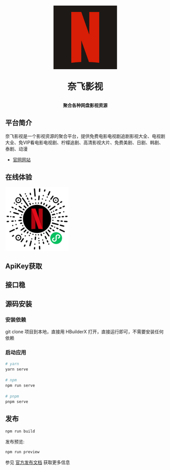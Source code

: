<p align="center">
	<img alt="logo"  width="200px" height="200px" src="https://raw.githubusercontent.com/langmanyinghua/netflixtv/5ba2469eb7b918aca35795011415e3d905dae0cb/static/logo.png">
</p>
<h1 align="center" style="margin: 30px 0 30px; font-weight: bold;">奈飞影视</h1>
<h4 align="center">聚合各种网盘影视资源</h4>

## 平台简介
奈飞影视是一个影视资源的聚合平台，提供免费电影电视剧追剧影视大全、电视剧大全、免VIP看电影电视剧、柠檬追剧、高清影视大片、免费美剧、日剧、韩剧、泰剧、动漫

- [官网网站](https://www.liuyifeicn.com) 

## 在线体验
<img alt="logo" width="200px" height="200px" src="https://raw.githubusercontent.com/langmanyinghua/netflixtv/master/static/images/xcx_qr_code.jpeg">

## ApiKey获取

## 接口稳

## 源码安装

### 安装依赖

git clone 项目到本地，直接用 HBuilderX 打开，直接运行即可，不需要安装任何依赖


### 启动应用

```bash
# yarn 
yarn serve

# npm 
npm run serve

# pnpm 
pnpm serve
```

## 发布

```bash
npm run build
```

发布预览:

```bash
npm run preview
```

参见 [官方发布文档](https://nuxt.com/docs/getting-started/deployment) 获取更多信息
